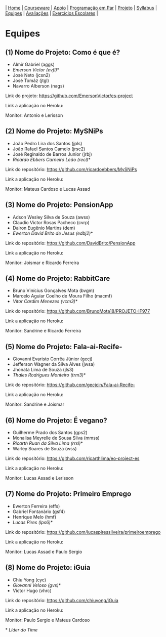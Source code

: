 | [Home](https://github.com/vinicius3w/if977) | [Courseware](/pages/courseware.md) | [Apoio](/pages/apoio.md) | [Programação em Par](/pages/pairprogramming.md) | [Projeto](/pages/projeto.md) | [Syllabus](/pages/syllabus.md) | [Equipes](/pages/equipes.md) | [Avaliações](/pages/avaliacoes.md) | [Exercícios Escolares](/pages/exerciciosescolares.md) |

# Equipes

## (1) Nome do Projeto: Como é que é?

* Almir Gabriel (aggs)
* _Emerson Victor (evfl)_\*
* José Neto (jcsn2)
* José Tomáz (jtgl)
* Navarro Alberson (nags)

Link do projeto: <https://github.com/EmersonVictor/es-project>

Link a aplicação no Heroku:

Monitor: Antonio e Lerisson

## (2) Nome do Projeto: MySNiPs

* João Pedro Lira dos Santos (jpls)
* João Rafael Santos Camelo (jrsc2)
* José Reginaldo de Barros Junior (jrbj)
* _Ricardo Ebbers Carneiro Leão (recl)_\*

Link do repositório: <https://github.com/ricardoebbers/MySNiPs>

Link a aplicação no Heroku:

Monitor: Mateus Cardoso e Lucas Assad

## (3) Nome do Projeto: PensionApp

* Adson Wesley Silva de Souza (awss)
* Claudio Victor Rosas Pacheco (cvrp)
* Dairon Eugênio Martins (dem)
* _Ewerton David Brito de Jesus (edbj2)_\*

Link do repositório: <https://github.com/DavidBrito/PensionApp>

Link a aplicação no Heroku:

Monitor: Joismar e Ricardo Ferreira

## (4) Nome do Projeto: RabbitCare

* Bruno Vinícius Gonçalves Mota (bvgm)
* Marcelo Aguiar Coelho de Moura Filho (macmf)
* _Vitor Cardim Menezes (vcm3)_\*

Link do repositório: <https://github.com/BrunoMota18/PROJETO-IF977>

Link a aplicação no Heroku:

Monitor: Sandrine e Ricardo Ferreira

## (5) Nome do Projeto: Fala-ai-Recife-

* Giovanni Evaristo Corrêa Júnior (gecj)
* Jefferson Wagner da Silva Alves (jwsa)
* Jhonata Lima de Souza (jls3)
* _Thales Rodrigues Monteiro (trm3)_\*

Link do repositório: <https://github.com/gecjcin/Fala-ai-Recife->

Link a aplicação no Heroku:

Monitor: Sandrine e Joismar

## (6) Nome do Projeto: É vegano?

* Guilherme Prado dos Santos (gps2)
* Monalisa Meyrelle de Sousa Silva (mmss)
* _Ricarth Ruan da Silva Lima  (rrsl)_\*
* Warley Soares de Souza (wss)

Link do repositório: <https://github.com/ricarthlima/eo-project-es>

Link a aplicação no Heroku:

Monitor: Lucas Assad e Lerisson 

## (7) Nome do Projeto: Primeiro Emprego

* Ewerton Ferreira (effs)
* Gabriel Fontanário (gsf4)
* Henrique Melo (hmf)
* _Lucas Pires (lps6)_\*

Link do repositório: <https://github.com/lucaspiressilveira/primeiroemprego>

Link a aplicação no Heroku:

Monitor: Lucas Assad e Paulo Sergio

## (8) Nome do Projeto: iGuia

* Chiu Yong (cyc)
* _Giovanni Veloso (gvs)_\*
* Victor Hugo (vhrc)

Link do repositório: <https://github.com/chiuyong/iGuia>

Link a aplicação no Heroku:

Monitor: Paulo Sergio e Mateus Cardoso

\* _Líder do Time_

